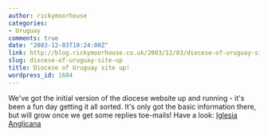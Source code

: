 ```yaml
---
author: rickymoorhouse
categories:
- Uruguay
comments: true
date: "2003-12-03T19:24:00Z"
link: http://blog.rickymoorhouse.co.uk/2003/12/03/diocese-of-uruguay-site-up/
slug: diocese-of-uruguay-site-up
title: Diocese of Uruguay site up!
wordpress_id: 1684
---
```


We've got the initial version of the diocese website up and running - it's been a fun day getting it all sorted. It's only got the basic information there, but will grow once we get some replies toe-mails! Have a look: [Iglesia Anglicana](http://www.uruguay.anglican.org/)
